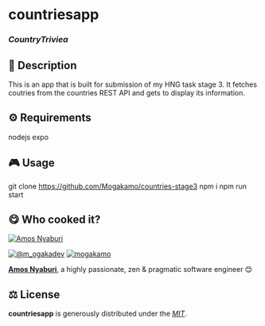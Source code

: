 
# countriesapp

### *CountryTriviea*

## 📄 Description
This is an app that is built for submission of my HNG task stage 3. It fetches coutries from the countries REST API and gets to display its information.


## ⚙️ Requirements
nodejs
expo


## 🎮 Usage
git clone https://github.com/Mogakamo/countries-stage3
npm i
npm run start



## 😋 Who cooked it?

[![Amos Nyaburi](https://s.gravatar.com/avatar/3eed0f13222b34bdcdd3899bde0899b0?s=200)](https://ph7.me "Amos Nyaburi personal website")


[![@m_ogakadev][twitter-image]](https://twitter.com/m_ogakadev) [![mogakamo][github-image]](https://github.com/mogakamo)

**[Amos Nyaburi](https://ph7.me)**, a highly passionate, zen &amp; pragmatic software engineer 😊


## ⚖️ License

**countriesapp** is generously distributed under the *[MIT](https://opensource.org/licenses/MIT)*.


<!-- GitHub's Markdown reference links -->
[twitter-image]: https://img.shields.io/badge/Twitter-1DA1F2?style=for-the-badge&logo=twitter&logoColor=white
[github-image]: https://img.shields.io/badge/GitHub-100000?style=for-the-badge&logo=github&logoColor=white

<!-- README generated with: https://github.com/pH-7/cool-readme-generator -->

